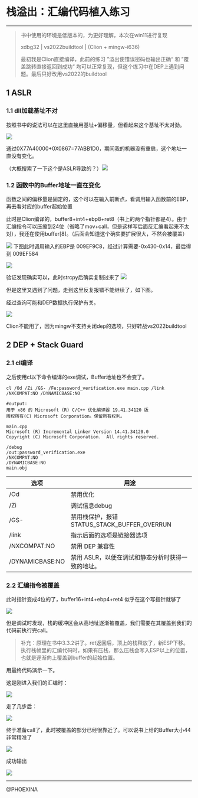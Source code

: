 # 栈溢出：汇编代码植入练习

---

> 书中使用的环境是低版本的，为更好理解，本次在win11进行复现
> 
> xdbg32 | vs2022buildtool | (Clion + mingw-i636)
> 
> 最初我是Clion直接编译，此前的练习 ”溢出使错误密码也输出正确“ 和 ”覆盖跳转直接返回到成功“ 均可以正常复现，但这个练习中在DEP上遇到问题。最后只好改用vs2022的buildtool

## 1 ASLR

### 1.1 dll加载基址不对

按照书中的说法可以在这里直接用基址+偏移量，但看起来这个基址不太对劲。

![](../images/2024-09-29-10-44-54-image.png)

通过0X77A40000+0X0867=77ABB1D0，期间我的机器没有重启，这个地址一直没有变化。

（大概搜索了一下这个是ASLR导致的？）![](../images/2024-09-29-10-43-29-image.png)

### 1.2 函数中的Buffer地址一直在变化

函数之间的偏移量是固定的，这个可以在输入前断点，看调用输入函数前的EBP，再去看对应的buffer起始位置

此时是Clion编译的，buffer8+int4+ebp8+ret8（书上的两个指针都是4）。由于汇编指令可以压缩到24位（省略了mov+call，但是这样写后面反汇编看起来不太对），我还在使用buffer[8]。（后面会知道这个确实要扩展很大，不然会被覆盖）

![](../images/2024-09-29-11-17-44-image.png)
下图此时调用输入的EBP是 009EF9C8，经过计算需要-0x430-0x14，最后得到 009EF584

![](../images/2024-09-29-11-02-06-image.png)

验证发现确实可以，此时strcpy后确实复制过来了
![](../images/2024-09-29-11-03-52-image.png)

但是这里又遇到了问题，走到这里反复报错不能继续了，如下图。

经过查询可能和DEP数据执行保护有关。

![](../images/2024-09-29-11-07-29-image.png)

Clion不能用了，因为mingw不支持关闭dep的选项，只好转战vs2022buildtool

## 2 DEP + Stack Guard

### 2.1 cl编译

之后使用cl以下命令编译的exe调试，Buffer地址也不会变了。

```shell
cl /Od /Zi /GS- /Fe:password_verification.exe main.cpp /link /NXCOMPAT:NO /DYNAMICBASE:NO

#output:
用于 x86 的 Microsoft (R) C/C++ 优化编译器 19.41.34120 版
版权所有(C) Microsoft Corporation。保留所有权利。

main.cpp
Microsoft (R) Incremental Linker Version 14.41.34120.0
Copyright (C) Microsoft Corporation.  All rights reserved.

/debug
/out:password_verification.exe
/NXCOMPAT:NO
/DYNAMICBASE:NO
main.obj
```

| 选项              | 用途                                  |
| --------------- | ----------------------------------- |
| /Od             | 禁用优化                                |
| /Zi             | 调试信息debug                           |
| /GS-            | 禁用栈保护，报错STATUS_STACK_BUFFER_OVERRUN |
| /link           | 指示后面的选项是链接器选项                       |
| /NXCOMPAT:NO    | 禁用 DEP 兼容性                          |
| /DYNAMICBASE:NO | 禁用 ASLR，以便在调试和静态分析时获得一致的地址。         |

### 2.2 汇编指令被覆盖

此时指针变成4位的了，buffer16+int4+ebp4+ret4 似乎在这个写指针就够了

![](../images/2024-09-29-11-34-02-image.png)

但是调试时发现，栈的缓冲区会从高地址逐渐被覆盖，我们需要在其覆盖到我们的代码前执行完call。

> 补充：原理在书中3.3.2讲了。ret返回后，顶上的栈释放了，新ESP下移。执行栈帧里的汇编代码时，如果有压栈，那么压栈会写入ESP以上的位置，也就是逐渐向上覆盖到buffer的起始位置。

用最终代码演示一下。

这是刚进入我们的汇编时：

![](../images/2024-09-29-11-37-26-image.png)

走了几步后：

![](../images/2024-09-29-11-39-02-image.png)

终于准备call了，此时被覆盖的部分已经很靠近了。可以说书上给的Buffer大小44非常精准了

![](../images/2024-09-29-11-39-39-image.png)

成功输出

![](../images/2024-09-29-11-41-01-image.png)

---

@PHOEXINA
